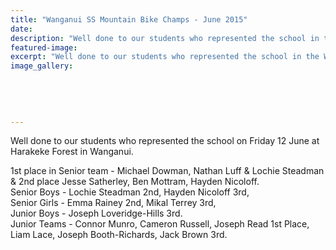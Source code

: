 ```yaml
---
title: "Wanganui SS Mountain Bike Champs - June 2015"
date: 
description: "Well done to our students who represented the school in the Wanganui Secondary School Mountain Bike Champs on Friday 12 June at Harakeke Forest in Wanganui..."
featured-image: 
excerpt: "Well done to our students who represented the school in the Wanganui Secondary School Mountain Bike Champs on Friday 12 June at Harakeke Forest in Wanganui..."
image_gallery:
    
    
    
    
    
---
```


<p>Well done to our students who represented the school on Friday 12 June at Harakeke Forest in Wanganui.</p>
<p><span>1st place in Senior team - Michael Dowman, Nathan Luff &amp; Lochie Steadman &amp; 2nd place Jesse Satherley, Ben Mottram, Hayden Nicoloff. <br />Senior Boys - Lochie Steadman 2nd, Hayden Nicoloff 3rd, <br />Senior Girls - Emma Rainey 2nd, Mikal Terrey 3rd, <br />Junior Boys - Joseph Loveridge-Hills 3rd. <br />Junior Teams - Connor Munro, Cameron Russell, Joseph Read 1st Place, Liam Lace, Joseph Booth-Richards, Jack Brown 3rd.</span></p>
<p><span><img src=http://c1940652.r52.cf0.rackcdn.com/55887ff4b8d39a3ca4000112/NISS-MTB-Champs-AK-12.6.15-4.jpg alt="" /></span></p>
<p><span><img src=http://c1940652.r52.cf0.rackcdn.com/5588801aff2a7c19eb000128/NISS-MTB-Champs-AK-12.6.15-5.jpg alt="" /></span></p>
<p><span><img src=http://c1940652.r52.cf0.rackcdn.com/5588802fb8d39a3ca4000114/NISS-MTB-Champs-AK-12.6.15-7.jpg alt="" /></span></p>
<p><span><img src=http://c1940652.r52.cf0.rackcdn.com/55888058ff2a7c19eb00012a/NISS-MTB-Champs-AK-12.6.15-15.jpg alt="" /></span></p>
<p><span><img src=http://c1940652.r52.cf0.rackcdn.com/55887f05ff2a7c19eb000124/NISS-MTB-Champs-AK-12.6.15-17.jpg alt="" /></span></p>
<p><span><img src=http://c1940652.r52.cf0.rackcdn.com/55887f1fb8d39a3ca4000110/NISS-MTB-Champs-AK-12.6.15-18.jpg alt="" /></span></p>
<p><span><img src=http://c1940652.r52.cf0.rackcdn.com/55887f30ff2a7c19eb000126/NISS-MTB-Champs-AK-12.6.15-12.jpg alt="" /></span></p>
<p><span><img src=http://c1940652.r52.cf0.rackcdn.com/55888107b8d39a3ca4000116/NISS-MTB-Champs-AK-12.6.15-10.jpg alt="" /></span></p>

